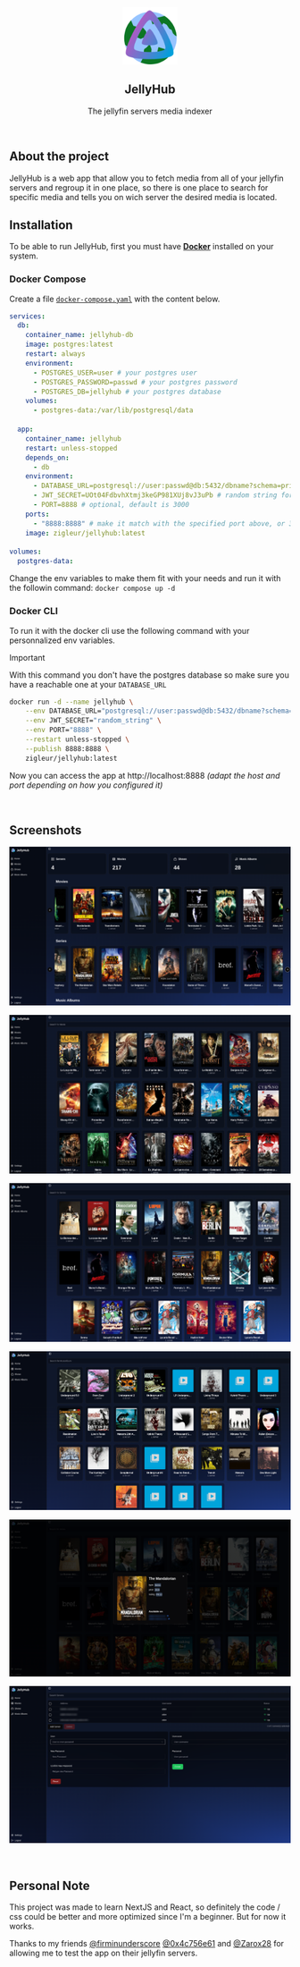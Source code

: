 <div align="center">
    <img src="./public/icon.png" alt="JellyHub Logo" width="100"/>
        <h2>
            JellyHub
        </h2>
        <p>The jellyfin servers media indexer</p>
</div>

<br>
<h2>About the project</h2>
JellyHub is a web app that allow you to fetch media from all of your jellyfin servers and regroup it in one place, so there is one place to search for specific media and tells you on wich server the desired media is located.

<br>
<h2>Installation</h2>

To be able to run JellyHub, first you must have **[Docker](https://www.docker.com/)** installed on your system.
<br>

### Docker Compose

Create a file [`docker-compose.yaml`](https://github.com/Zigl3ur/jellyhub/blob/main/docker-compose.yml) with the content below.

```yaml
services:
  db:
    container_name: jellyhub-db
    image: postgres:latest
    restart: always
    environment:
      - POSTGRES_USER=user # your postgres user
      - POSTGRES_PASSWORD=passwd # your postgres password
      - POSTGRES_DB=jellyhub # your postgres database
    volumes:
      - postgres-data:/var/lib/postgresql/data

  app:
    container_name: jellyhub
    restart: unless-stopped
    depends_on:
      - db
    environment:
      - DATABASE_URL=postgresql://user:passwd@db:5432/dbname?schema=prisma # make it match with the db service
      - JWT_SECRET=UOt04FdbvhXtmj3keGP981XUj8vJ3uPb # random string for jwt, change it
      - PORT=8888 # optional, default is 3000
    ports:
      - "8888:8888" # make it match with the specified port above, or 3000 to default
    image: zigleur/jellyhub:latest

volumes:
  postgres-data:
```

Change the env variables to make them fit with your needs and run it with the followin command: `docker compose up -d`

### Docker CLI

To run it with the docker cli use the following command with your personnalized env variables.

> [!IMPORTANT]
> With this command you don't have the postgres database so make sure you
> have a reachable one at your `DATABASE_URL`

```sh
docker run -d --name jellyhub \
    --env DATABASE_URL="postgresql://user:passwd@db:5432/dbname?schema=prisma" \
    --env JWT_SECRET="random_string" \
    --env PORT="8888" \
    --restart unless-stopped \
    --publish 8888:8888 \
    zigleur/jellyhub:latest
```

Now you can access the app at http://localhost:8888 _(adapt the host and port depending on how you configured it)_

<br>
<h2>Screenshots</h2>

![Screenshot_0](https://github.com/Zigl3ur/jellyhub/blob/main/assets/home_page.png)

![Screenshot_1](https://github.com/Zigl3ur/jellyhub/blob/main/assets/movie_page.png)

![Screenshot_2](https://github.com/Zigl3ur/jellyhub/blob/main/assets/shows_page.png)

![Screenshot_3](https://github.com/Zigl3ur/jellyhub/blob/main/assets/musicalbum_page.png)

![Screenshot_4](https://github.com/Zigl3ur/jellyhub/blob/main/assets/popup_item.png)

![Screenshot_5](https://github.com/Zigl3ur/jellyhub/blob/main/assets/settings_page.png)

<br>
<h2>Personal Note</h2>

This project was made to learn NextJS and React, so definitely the code / css could be better and more optimized since I'm a beginner. But for now it works.

Thanks to my friends [@firminunderscore](https://github.com/firminunderscore) [@0x4c756e61](https://github.com/0x4c756e61) and [@Zarox28](https://github.com/Zarox28) for allowing me to test the app on their jellyfin servers.
